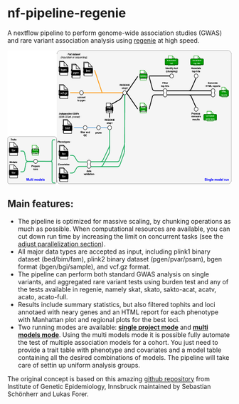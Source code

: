 # nf-pipeline-regenie

A nextflow pipeline to perform genome-wide association studies (GWAS) and rare variant association analysis using [regenie](https://github.com/rgcgithub/regenie) at high speed.

<img src="images/regenie_pipeline.png" width="800" height="300">

## Main features:

- The pipeline is optimized for massive scaling, by chunking operations as much as possible. When computational resources are available, you can cut down run time by increasing the limit on concurrent tasks (see the [adjust parallelization section](parallelization.md)).
- All major data types are accepted as input, including plink1 binary dataset (bed/bim/fam), plink2 binary dataset (pgen/pvar/psam), bgen format (bgen/bgi/sample), and vcf.gz format.
- The pipeline can perform both standard GWAS analysis on single variants, and aggregated rare variant tests using burden test and any of the tests available in regenie, namely skat, skato, sakto-acat, acatv, acato, acato-full.
- Results include summary statistics, but also filtered tophits and loci annotaed with neary genes and an HTML report for each phenotype with Manhattan plot and regional plots for the best loci.
- Two running modes are available: [**single project mode**](single-model.md) and [**multi models mode**](multi-models.md). Using the multi models mode it is possible fully automate the test of multiple association models for a cohort. You just need to provide a trait table with phenotype and covariates and a model table containing all the desired combinations of models. The pipeline will take care of settin up uniform analysis groups.

The original concept is based on this amazing [github repository](https://github.com/genepi/nf-gwas) from Institute of Genetic Epidemiology, Innsbruck maintained by Sebastian Schönherr and Lukas Forer.
